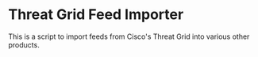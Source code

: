 # Threat Grid Feed Importer

This is a script to import feeds from Cisco's Threat Grid into various other products.